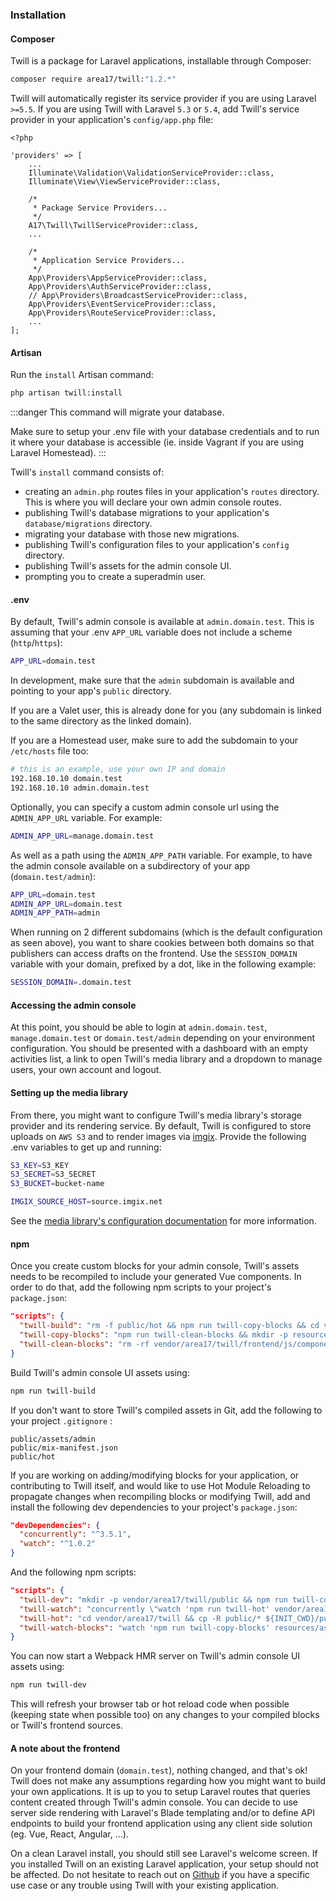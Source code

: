 ### Installation

#### Composer
Twill is a package for Laravel applications, installable through Composer:

```bash
composer require area17/twill:"1.2.*"
```

Twill will automatically register its service provider if you are using Laravel `>=5.5`. 
If you are using Twill with Laravel `5.3` or `5.4`, add Twill's service provider in your application's `config/app.php` file:

```php{11}
<?php

'providers' => [
    ...
    Illuminate\Validation\ValidationServiceProvider::class,
    Illuminate\View\ViewServiceProvider::class,

    /*
     * Package Service Providers...
     */
    A17\Twill\TwillServiceProvider::class,
    ...

    /*
     * Application Service Providers...
     */
    App\Providers\AppServiceProvider::class,
    App\Providers\AuthServiceProvider::class,
    // App\Providers\BroadcastServiceProvider::class,
    App\Providers\EventServiceProvider::class,
    App\Providers\RouteServiceProvider::class,
    ...
];
```

#### Artisan

Run the `install` Artisan command: 

```bash
php artisan twill:install
```

:::danger
This command will migrate your database. 

Make sure to setup your .env file with your database credentials and to run it where your database is accessible (ie. inside Vagrant if you are using Laravel Homestead).
:::

Twill's `install` command consists of:
- creating an `admin.php` routes files in your application's `routes` directory. This is where you will declare your own admin console routes.
- publishing Twill's database migrations to your application's `database/migrations` directory.
- migrating your database with those new migrations.
- publishing Twill's configuration files to your application's `config` directory.
- publishing Twill's assets for the admin console UI.
- prompting you to create a superadmin user.


#### .env

By default, Twill's admin console is available at `admin.domain.test`. This is assuming that your .env `APP_URL` variable does not include a scheme (`http`/`https`):

```bash
APP_URL=domain.test
```

In development, make sure that the `admin` subdomain is available and pointing to your app's `public` directory. 

If you are a Valet user, this is already done for you (any subdomain is linked to the same directory as the linked domain). 

If you are a Homestead user, make sure to add the subdomain to your `/etc/hosts` file too:

```bash
# this is an example, use your own IP and domain
192.168.10.10 domain.test
192.168.10.10 admin.domain.test
```

Optionally, you can specify a custom admin console url using the `ADMIN_APP_URL` variable. For example:

```bash
ADMIN_APP_URL=manage.domain.test
```

As well as a path using the `ADMIN_APP_PATH` variable. For example, to have the admin console available on a subdirectory of your app (`domain.test/admin`):

```bash
APP_URL=domain.test
ADMIN_APP_URL=domain.test
ADMIN_APP_PATH=admin
```

When running on 2 different subdomains (which is the default configuration as seen above), you  want to share cookies between both domains so that publishers can access drafts on the frontend. Use the `SESSION_DOMAIN` variable with your domain, prefixed by a dot, like in the following example:

```bash
SESSION_DOMAIN=.domain.test
```

#### Accessing the admin console

At this point, you should be able to login at `admin.domain.test`, `manage.domain.test` or `domain.test/admin` depending on your environment configuration. You should be presented with a dashboard with an empty activities list, a link to open Twill's media library and a dropdown to manage users, your own account and logout.

#### Setting up the media library

From there, you might want to configure Twill's media library's storage provider and its rendering service. By default, Twill is configured to store uploads on `AWS S3` and to render images via [imgix](https://imgix.com). Provide the following .env variables to get up and running:

```bash
S3_KEY=S3_KEY
S3_SECRET=S3_SECRET
S3_BUCKET=bucket-name

IMGIX_SOURCE_HOST=source.imgix.net
```

See the [media library's configuration documentation](#media-library-2) for more information.

#### npm

Once you create custom blocks for your admin console, Twill's assets needs to be recompiled to include your generated Vue components.
In order to do that, add the following npm scripts to your project's `package.json`:

```json
"scripts": {
  "twill-build": "rm -f public/hot && npm run twill-copy-blocks && cd vendor/area17/twill && npm ci && npm run prod && cp -R public/* ${INIT_CWD}/public",
  "twill-copy-blocks": "npm run twill-clean-blocks && mkdir -p resources/assets/js/blocks/ && cp -R resources/assets/js/blocks/ vendor/area17/twill/frontend/js/components/blocks/customs/",
  "twill-clean-blocks": "rm -rf vendor/area17/twill/frontend/js/components/blocks/customs"
}
```

Build Twill's admin console UI assets using:

```bash
npm run twill-build
```

If you don't want to store Twill's compiled assets in Git, add the following to your project `.gitignore` :
```
public/assets/admin
public/mix-manifest.json
public/hot
```

If you are working on adding/modifying blocks for your application, or contributing to Twill itself, and would like to use Hot Module Reloading to propagate changes when recompiling blocks or modifying Twill, add and install the following dev dependencies to your project's `package.json`:

```json
"devDependencies": {
  "concurrently": "^3.5.1",
  "watch": "^1.0.2"
}
```

And the following npm scripts: 

```json
"scripts": {
  "twill-dev": "mkdir -p vendor/area17/twill/public && npm run twill-copy-blocks && concurrently \"cd vendor/area17/twill && npm ci && npm run hot\" \"npm run twill-watch\" && npm run twill-clean-blocks",
  "twill-watch": "concurrently \"watch 'npm run twill-hot' vendor/area17/twill/public --wait=2 --interval=0.1\" \"npm run twill-watch-blocks\"",
  "twill-hot": "cd vendor/area17/twill && cp -R public/* ${INIT_CWD}/public",
  "twill-watch-blocks": "watch 'npm run twill-copy-blocks' resources/assets/js/blocks --wait=2 --interval=0.1"
}
```

You can now start a Webpack HMR server on Twill's admin console UI assets using:

```bash
npm run twill-dev
```

This will refresh your browser tab or hot reload code when possible (keeping state when possible too) on any changes to your compiled blocks or Twill's frontend sources.


#### A note about the frontend

On your frontend domain (`domain.test`), nothing changed, and that's ok! Twill does not make any assumptions regarding how you might want to build your own applications. It is up to you to setup Laravel routes that queries content created through Twill's admin console. You can decide to use server side rendering with Laravel's Blade templating and/or to define API endpoints to build your frontend application using any client side solution (eg. Vue, React, Angular, ...).

On a clean Laravel install, you should still see Laravel's welcome screen. If you installed Twill on an existing Laravel application, your setup should not be affected. Do not hesitate to reach out on [Github](https://github.com/area17/twill/issues) if you have a specific use case or any trouble using Twill with your existing application.
